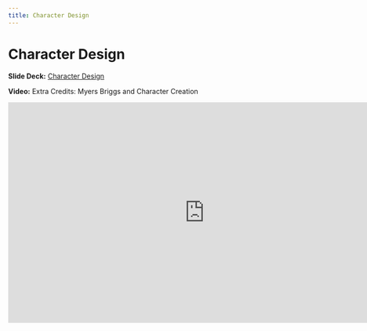 ```yaml
---
title: Character Design
---
```


# Character Design

__Slide Deck:__ [Character Design](https://docs.google.com/presentation/d/1ZzHMKPtLBgCQppAnNoEZ7IKx6G9arztCPVh-EfGLQY4/edit?usp=sharing)

__Video:__ Extra Credits: Myers Briggs and Character Creation

<iframe width="800" height="450" src="https://www.youtube.com/embed/QKnNO5pxRGQ" title="YouTube video player" frameborder="0" allow="accelerometer; autoplay; clipboard-write; encrypted-media; gyroscope; picture-in-picture" allowfullscreen></iframe>

